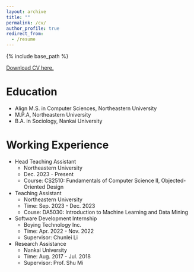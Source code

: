 ```yaml
---
layout: archive
title: ""
permalink: /cv/
author_profile: true
redirect_from:
  - /resume
---
```


{% include base_path %}

<u><a href="https://github.com/liumengyuan1997/liumengyuan1997.github.io/raw/main/files/CV.pdf">Download CV here.</a></u>
<br/>

Education
======
* Align M.S. in Computer Sciences, Northeastern University
* M.P.A, Northeastern University
* B.A. in Sociology, Nankai University

Working Experience
======
* Head Teaching Assistant
  * Northeastern University
  * Dec. 2023 - Present
  * Course: CS2510: Fundamentals of Computer Science II, Objected-Oriented Design
* Teaching Assistant
  * Northeastern University
  * Time: Sep. 2023 - Dec. 2023
  * Couse: DA5030: Introduction to Machine Learning and Data Mining
* Software Development Internship
  * Boying Technology Inc.
  * Time: Apr. 2022 - Nov. 2022
  * Supervisor: Chunlei Li
* Research Assistance
  * Nankai University
  * Time: Aug. 2017 - Jul. 2018
  * Supervisor: Prof. Shu Mi
